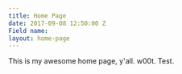 ```yaml
---
title: Home Page
date: 2017-09-08 12:50:00 Z
Field name: 
layout: home-page
---
```


This is my awesome home page, y'all. w00t. Test.